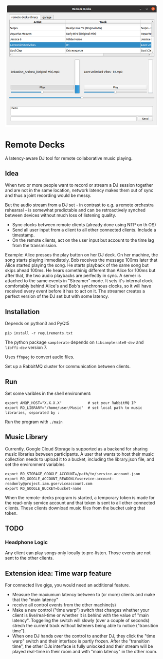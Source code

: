 !["screenshot"](screenshot.png?raw=true)

# Remote Decks

A latency-aware DJ tool for remote collaborative music playing.

## Idea
When two or more people want to record or stream a DJ session together and are not in the same location, network latency makes them out of sync and thus a joint recording would be messy.

But the audio stream from a DJ set - in contrast to e.g. a remote orchestra rehearsal - is somewhat predictable and can be retroactively synched between devices without much loss of listening quality.

* Sync clocks between remote clients (already done using NTP on th OS)
* Send all user input from a client to all other connected clients. Include a timestamp.
* On the remote clients, act on the user input but account to the time lag from the transmission.

Example:
Alice presses the play button on her DJ deck. On her machine, the song starts playing immediately.
Bob receives the message 100ms later that Alice started playing the song. He starts playback of the same song but skips ahead 100ms. He hears somethinig different than Alice for 100ms but after that, the two audio playbacks are perfectly in sync.
A server is attached to the same events in "Streamer" mode. It sets it's internal clock comfortably behind Alice's and Bob's synchronous clocks, so it will have received every event before it has to act on it. The streamer creates a perfect version of the DJ set but with some latency.


## Installation

Depends on python3 and PyQt5

`pip install -r requirements.txt`

The python package `samplerate` depends on `libsamplerate0-dev` and `libffi-dev` version 7.

Uses `ffmpeg` to convert audio files.

Set up a RabbitMQ cluster for communication between clients.


## Run

Set some varibles in the shell environment:

```
export AMQP_HOST="X.X.X.X"            # set your RabbitMQ IP
export RD_LIBRARY="/home/user/Music"  # set local path to music libraries, separated by :
```

Run the program with `./main`


## Music Library

Currently, Google Cloud Storage is supported as a backend for sharing music libraries between participants. A user that wants to host their music collection needs to upload it to a bucket, including the library.json file, and set the environment variables

```
export RD_STORAGE_GOOGLE_ACCOUNT=/path/to/service-account.json
export RD_GOOGLE_ACCOUNT_READONLY=service-account-readonly@project.iam.gserviceaccount.com
export RD_GOOGLE_BUCKET=bucket-name
```

When the remote-decks program is started, a temporary token is made for the read-only service account and that token is sent to all other connected clients. These clients download music files from the bucket using that token.

## TODO

### Headphone Logic
Any client can play songs only locally to pre-listen. Those events are not sent to the other clients.

## Extension idea: Time warp feature
For connected live gigs, you would need an additional feature.

* Measure the maxiumum latency between to (or more) clients and make that the "main latency"
* receive all control events from the other machine(s)
* Make a new control ("time warp") switch that changes whether your client is live/real-time or whether it is behind with the value of "main latency". Toggeling the switch will slowly (over a couple of seconds) strech the current track without listeners being able to notice ("transition time").
* When one DJ hands over the control to another DJ, they click the "time warp" switch and their interface is partly frozen. After the "transition time", the other DJs interface is fully unlocked and their stream will be played real-time in their room and with "main latency" in the other room.

